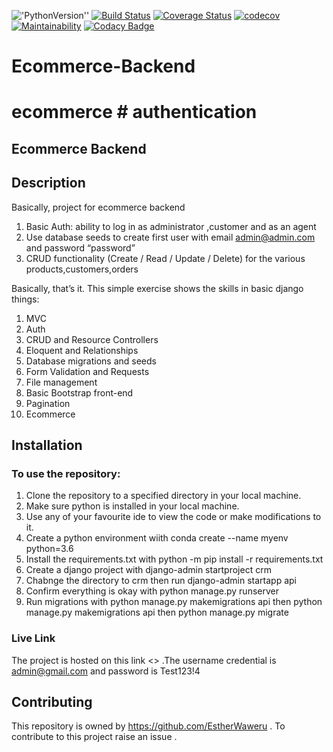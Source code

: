 !['PythonVersion''](https://img.shields.io/badge/python-3.6-blue.svg) [![Build Status](https://travis-ci.org/EstherWaweru/Ecommerce-Backend.svg?branch=master)](https://travis-ci.org/EstherWaweru/Ecommerce-Backend) [![Coverage Status](https://coveralls.io/repos/github/EstherWaweru/Ecommerce-Backend/badge.svg?branch=master)](https://coveralls.io/github/EstherWaweru/Ecommerce-Backend?branch=master) [![codecov](https://codecov.io/gh/EstherWaweru/Ecommerce-Backend/branch/master/graph/badge.svg?token=7DOQIWCJHF)](https://codecov.io/gh/EstherWaweru/Ecommerce-Backend) [![Maintainability](https://api.codeclimate.com/v1/badges/b10adf60f14f0bb76730/maintainability)](https://codeclimate.com/github/EstherWaweru/Ecommerce-Backend/maintainability) [![Codacy Badge](https://app.codacy.com/project/badge/Grade/78ba29e77a1545e28fd4a8d06f84e001)](https://www.codacy.com/gh/EstherWaweru/Ecommerce-Backend/dashboard?utm_source=github.com&amp;utm_medium=referral&amp;utm_content=EstherWaweru/Ecommerce-Backend&amp;utm_campaign=Badge_Grade)
# Ecommerce-Backend
# ecommerce # authentication 
## Ecommerce Backend



## Description
Basically, project for ecommerce backend
1. Basic Auth: ability to log in as administrator ,customer and as an agent
2. Use database seeds to create first user with email admin@admin.com and password “password”
3. CRUD functionality (Create / Read / Update / Delete) for the various products,customers,orders
   


Basically, that’s it. This simple exercise  shows the skills in basic django things:
1. MVC
2. Auth
3. CRUD and Resource Controllers
4. Eloquent and Relationships
5. Database migrations and seeds
6. Form Validation and Requests
7. File management
8. Basic Bootstrap front-end
9. Pagination
10. Ecommerce

## Installation
### To use the repository:
1. Clone the repository to a specified directory in your local machine.
2. Make sure python is installed in your local machine.
3. Use any of your favourite ide to view the code or make modifications to it.
4. Create a python environment wiith conda create --name myenv python=3.6
5. Install the requirements.txt with python -m pip install -r requirements.txt
6. Create a django project with django-admin startproject crm
7. Chabnge the directory to crm then run django-admin startapp api
8. Confirm everything is okay with python manage.py runserver
9. Run migrations with python manage.py makemigrations api then python manage.py makemigrations api then python manage.py migrate

### Live Link
The project is hosted on this link <> .The username credential is admin@gmail.com and password is Test123!4

## Contributing
This repository is owned by <https://github.com/EstherWaweru> . To contribute to this project raise an issue .

